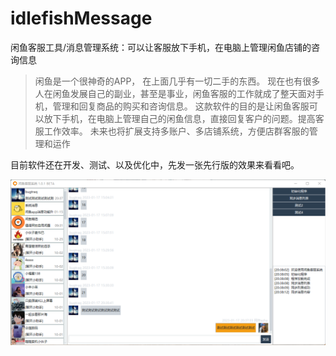 # idlefishMessage
闲鱼客服工具/消息管理系统：可以让客服放下手机，在电脑上管理闲鱼店铺的咨询信息

> 闲鱼是一个很神奇的APP， 在上面几乎有一切二手的东西。
现在也有很多人在闲鱼发展自己的副业，甚至是事业，闲鱼客服的工作就成了整天面对手机，管理和回复商品的购买和咨询信息。
这款软件的目的是让闲鱼客服可以放下手机，在电脑上管理自己的闲鱼信息，直接回复客户的问题。提高客服工作效率。
未来也将扩展支持多账户、多店铺系统，方便店群客服的管理和运作

目前软件还在开发、测试、以及优化中，先发一张先行版的效果来看看吧。

![](demo/demo.png)
